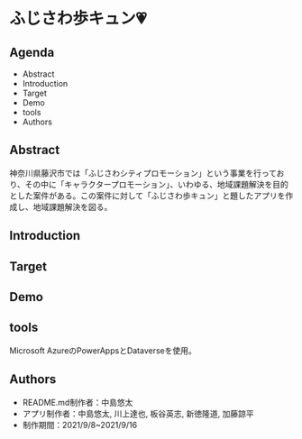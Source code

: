 # ふじさわ歩キュン:heartpulse:

## Agenda
* Abstract
* Introduction
* Target
* Demo
* tools
* Authors

## Abstract
神奈川県藤沢市では「ふじさわシティプロモーション」という事業を行っており、その中に「キャラクタープロモーション」、いわゆる、地域課題解決を目的とした案件がある。この案件に対して「ふじさわ歩キュン」と題したアプリを作成し、地域課題解決を図る。


## Introduction


## Target


## Demo


## tools
Microsoft AzureのPowerAppsとDataverseを使用。


## Authors
* README.md制作者：中島悠太
* アプリ制作者：中島悠太, 川上達也, 板谷英志, 新徳隆道, 加藤諒平
* 制作期間：2021/9/8~2021/9/16
